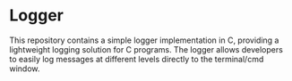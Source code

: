 # Logger
This repository contains a simple logger implementation in C, providing a lightweight logging solution for C programs. The logger allows developers to easily log messages at different levels directly to the terminal/cmd window.
